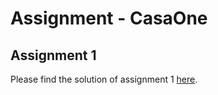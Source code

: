 # Assignment - CasaOne

## Assignment 1

Please find the solution of assignment 1 [here](assignment-1/README.md).

